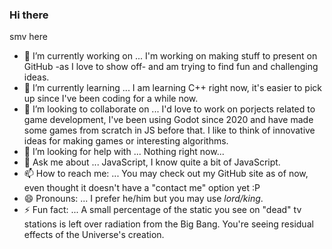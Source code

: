 ### Hi there
smv here
- 🔭 I’m currently working on ...
I'm working on making stuff to present on GitHub -as I love to show off- and am trying to find fun and challenging ideas.
- 🌱 I’m currently learning ...
I am learning C++ right now, it's easier to pick up since I've been coding for a while now.
- 👯 I’m looking to collaborate on ...
I'd love to work on porjects related to game development, I've been using Godot since 2020 and have made some games from scratch in JS before that. I like to think of innovative ideas for making games or interesting algorithms.
- 🤔 I’m looking for help with ...
Nothing right now...
- 💬 Ask me about ...
JavaScript, I know quite a bit of JavaScript.
- 📫 How to reach me: ...
You may check out my GitHub site as of now, even thought it doesn't have a "contact me" option yet :P
- 😄 Pronouns: ...
I prefer he/him but you may use _lord/king_.
- ⚡ Fun fact: ...
A small percentage of the static you see on "dead" tv stations is left over radiation from the Big Bang. You're seeing residual effects of the Universe's creation.

<!--
**s-mv/s-mv** is a ✨ _special_ ✨ repository because its `README.md` (this file) appears on your GitHub profile.

Here are some ideas to get you started:

- 🔭 I’m currently working on ...
- 🌱 I’m currently learning ...
- 👯 I’m looking to collaborate on ...
- 🤔 I’m looking for help with ...
- 💬 Ask me about ...
- 📫 How to reach me: ...
- 😄 Pronouns: ...
- ⚡ Fun fact: ...
-->
